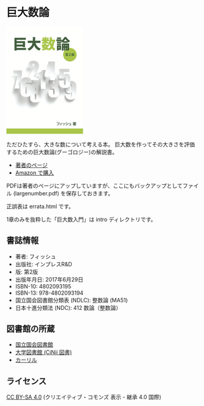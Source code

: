 # 巨大数論

<img src="https://raw.githubusercontent.com/kyodaisuu/googology/master/cover.png" alt="巨大数論の表紙" width="200">

ただひたすら、大きな数について考える本。
巨大数を作ってその大きさを評価するための巨大数論(グーゴロジー)の解説書。

- [著者のページ](http://gyafun.jp/ln/)
- [Amazon で購入](https://www.amazon.co.jp/dp/4802093195)

PDFは著者のページにアップしていますが、ここにもバックアップとしてファイル (largenumber.pdf) を保存しておきます。

正誤表は errata.html です。

1章のみを抜粋した「巨大数入門」は intro ディレクトリです。

## 書誌情報

- 著者: フィッシュ
- 出版社: インプレスR&D
- 版: 第2版
- 出版年月日: 2017年6月29日
- ISBN-10: 4802093195
- ISBN-13: 978-4802093194
- 国立国会図書館分類表 (NDLC): 整数論 (MA51)
- 日本十進分類法 (NDC): 412 数論（整数論）

## 図書館の所蔵

- [国立国会図書館](http://iss.ndl.go.jp/books/R100000002-I028329007-00)
- [大学図書館 (CiNii 図書)](https://ci.nii.ac.jp/ncid/BB25100196)
- [カーリル](https://calil.jp/book/4802093195)

## ライセンス

[CC BY-SA 4.0](https://creativecommons.org/licenses/by-sa/4.0/deed.ja) (クリエイティブ・コモンズ 表示 - 継承 4.0 国際)
